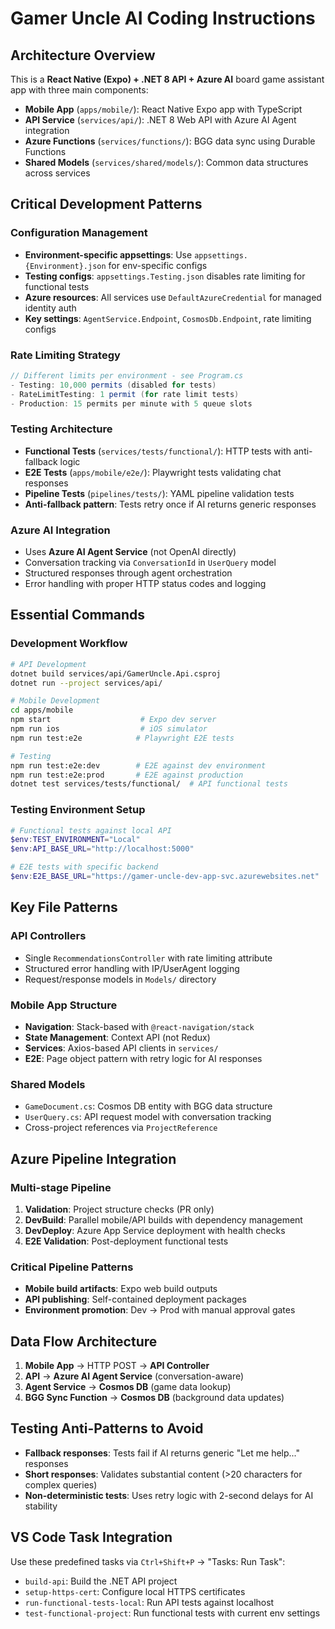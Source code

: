 # Gamer Uncle AI Coding Instructions

## Architecture Overview

This is a **React Native (Expo) + .NET 8 API + Azure AI** board game assistant app with three main components:

- **Mobile App** (`apps/mobile/`): React Native Expo app with TypeScript
- **API Service** (`services/api/`): .NET 8 Web API with Azure AI Agent integration
- **Azure Functions** (`services/functions/`): BGG data sync using Durable Functions
- **Shared Models** (`services/shared/models/`): Common data structures across services

## Critical Development Patterns

### Configuration Management
- **Environment-specific appsettings**: Use `appsettings.{Environment}.json` for env-specific configs
- **Testing configs**: `appsettings.Testing.json` disables rate limiting for functional tests
- **Azure resources**: All services use `DefaultAzureCredential` for managed identity auth
- **Key settings**: `AgentService.Endpoint`, `CosmosDb.Endpoint`, rate limiting configs

### Rate Limiting Strategy
```csharp
// Different limits per environment - see Program.cs
- Testing: 10,000 permits (disabled for tests)
- RateLimitTesting: 1 permit (for rate limit tests)
- Production: 15 permits per minute with 5 queue slots
```

### Testing Architecture
- **Functional Tests** (`services/tests/functional/`): HTTP tests with anti-fallback logic
- **E2E Tests** (`apps/mobile/e2e/`): Playwright tests validating chat responses
- **Pipeline Tests** (`pipelines/tests/`): YAML pipeline validation tests
- **Anti-fallback pattern**: Tests retry once if AI returns generic responses

### Azure AI Integration
- Uses **Azure AI Agent Service** (not OpenAI directly)
- Conversation tracking via `ConversationId` in `UserQuery` model
- Structured responses through agent orchestration
- Error handling with proper HTTP status codes and logging

## Essential Commands

### Development Workflow
```bash
# API Development
dotnet build services/api/GamerUncle.Api.csproj
dotnet run --project services/api/

# Mobile Development  
cd apps/mobile
npm start                    # Expo dev server
npm run ios                  # iOS simulator
npm run test:e2e            # Playwright E2E tests

# Testing
npm run test:e2e:dev        # E2E against dev environment
npm run test:e2e:prod       # E2E against production
dotnet test services/tests/functional/  # API functional tests
```

### Testing Environment Setup
```powershell
# Functional tests against local API
$env:TEST_ENVIRONMENT="Local"
$env:API_BASE_URL="http://localhost:5000"

# E2E tests with specific backend
$env:E2E_BASE_URL="https://gamer-uncle-dev-app-svc.azurewebsites.net"
```

## Key File Patterns

### API Controllers
- Single `RecommendationsController` with rate limiting attribute
- Structured error handling with IP/UserAgent logging
- Request/response models in `Models/` directory

### Mobile App Structure
- **Navigation**: Stack-based with `@react-navigation/stack`
- **State Management**: Context API (not Redux)
- **Services**: Axios-based API clients in `services/`
- **E2E**: Page object pattern with retry logic for AI responses

### Shared Models
- `GameDocument.cs`: Cosmos DB entity with BGG data structure
- `UserQuery.cs`: API request model with conversation tracking
- Cross-project references via `ProjectReference`

## Azure Pipeline Integration

### Multi-stage Pipeline
1. **Validation**: Project structure checks (PR only)
2. **DevBuild**: Parallel mobile/API builds with dependency management
3. **DevDeploy**: Azure App Service deployment with health checks
4. **E2E Validation**: Post-deployment functional tests

### Critical Pipeline Patterns
- **Mobile build artifacts**: Expo web build outputs
- **API publishing**: Self-contained deployment packages
- **Environment promotion**: Dev → Prod with manual approval gates

## Data Flow Architecture

1. **Mobile App** → HTTP POST → **API Controller**
2. **API** → **Azure AI Agent Service** (conversation-aware)
3. **Agent Service** → **Cosmos DB** (game data lookup)
4. **BGG Sync Function** → **Cosmos DB** (background data updates)

## Testing Anti-Patterns to Avoid

- **Fallback responses**: Tests fail if AI returns generic "Let me help..." responses
- **Short responses**: Validates substantial content (>20 characters for complex queries)
- **Non-deterministic tests**: Uses retry logic with 2-second delays for AI stability

## VS Code Task Integration

Use these predefined tasks via `Ctrl+Shift+P` → "Tasks: Run Task":
- `build-api`: Build the .NET API project
- `setup-https-cert`: Configure local HTTPS certificates
- `run-functional-tests-local`: Run API tests against localhost
- `test-functional-project`: Run functional tests with current env settings
